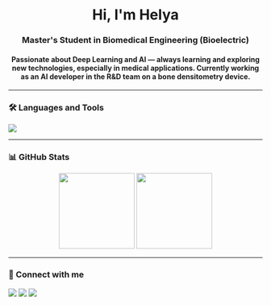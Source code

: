 <h1 align="center">Hi, I'm Helya</h1>
<h3 align="center">Master's Student in Biomedical Engineering (Bioelectric)</h3>
<h4 align="center">
Passionate about Deep Learning and AI — always learning and exploring new technologies, especially in medical applications.  
Currently working as an AI developer in the R&D team on a bone densitometry device.
</h4>


---

### 🛠️ Languages and Tools
<p align="left">
  <img src="https://skillicons.dev/icons?i=python,tensorflow,pytorch,opencv,sklearn,git,github,vscode,visualstudio,anaconda" />
</p>

---

### 📊 GitHub Stats
<p align="center">
  <img src="https://github-readme-stats.vercel.app/api?username=Helya-Haji&show_icons=true&theme=holi&rank_icon=github" height="150em"/>
  <img src="https://github-readme-stats.vercel.app/api/top-langs/?username=Helya-Haji&layout=compact&theme=holi&card_width=280" height="150em"/>
</p>

---

### 🔗 Connect with me
<p align="left">
  <a href="https://github.com/Helya-Haji" target="_blank"><img align="center" src="https://img.shields.io/badge/GitHub-181717?style=for-the-badge&logo=github&logoColor=white" /></a>
  <a href="https://linkedin.com/in/helya-haji-9b88471a5/" target="_blank"><img align="center" src="https://img.shields.io/badge/LinkedIn-0A66C2?style=for-the-badge&logo=linkedin&logoColor=white" /></a>
  <a href="mailto:helyahajiii@gmail.com" target="_blank"><img align="center" src="https://img.shields.io/badge/Email-D14836?style=for-the-badge&logo=gmail&logoColor=white" /></a>
</p>

